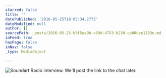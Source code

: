 ```yaml
---
starred: false
title: ''
datePublished: '2016-05-25T18:05:34.277Z'
dateModified: null
author: []
sourcePath: _posts/2016-05-25-b9f5ee9b-c69d-4753-b230-ca00dee1293e.md
inFeed: true
hasPage: false
inNav: false
_type: MediaObject

---
```

![Soundart Radio interview. We'll post the link to the chat later. ](https://the-grid-user-content.s3-us-west-2.amazonaws.com/0c7e5a79-8e55-440e-835a-d0f682cc39d4.jpg)